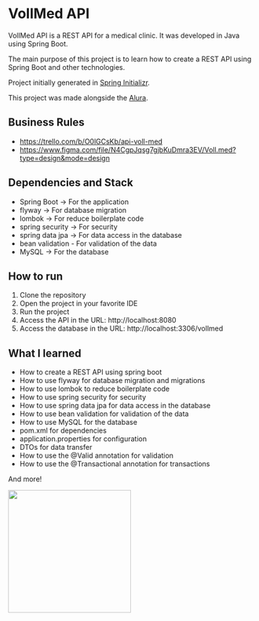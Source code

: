 # VollMed API

VollMed API is a REST API for a medical clinic. It was developed in Java using Spring Boot.

The main purpose of this project is to learn how to create a REST API using Spring Boot and other technologies.

Project initially generated in [Spring Initializr](https://start.spring.io/).

This project was made alongside the [Alura](https://cursos.alura.com.br/formacao-spring-boot-3).

## Business Rules

- https://trello.com/b/O0lGCsKb/api-voll-med
- https://www.figma.com/file/N4CgpJqsg7gjbKuDmra3EV/Voll.med?type=design&mode=design

## Dependencies and Stack

- Spring Boot -> For the application
- flyway -> For database migration
- lombok -> For reduce boilerplate code
- spring security -> For security
- spring data jpa -> For data access in the database
- bean validation - For validation of the data
- MySQL -> For the database

## How to run

1. Clone the repository
2. Open the project in your favorite IDE
3. Run the project
4. Access the API in the URL: http://localhost:8080
5. Access the database in the URL: http://localhost:3306/vollmed

## What I learned

- How to create a REST API using spring boot
- How to use flyway for database migration and migrations
- How to use lombok to reduce boilerplate code
- How to use spring security for security
- How to use spring data jpa for data access in the database
- How to use bean validation for validation of the data
- How to use MySQL for the database
- pom.xml for dependencies
- application.properties for configuration
- DTOs for data transfer
- How to use the @Valid annotation for validation
- How to use the @Transactional annotation for transactions

And more!

<img src="https://cdn.donmai.us/sample/1f/eb/__ganyu_and_ganyu_genshin_impact_drawn_by_tatty__sample-1feb1e01ebec67c9666892318d502861.jpg" style="width: 250px">

